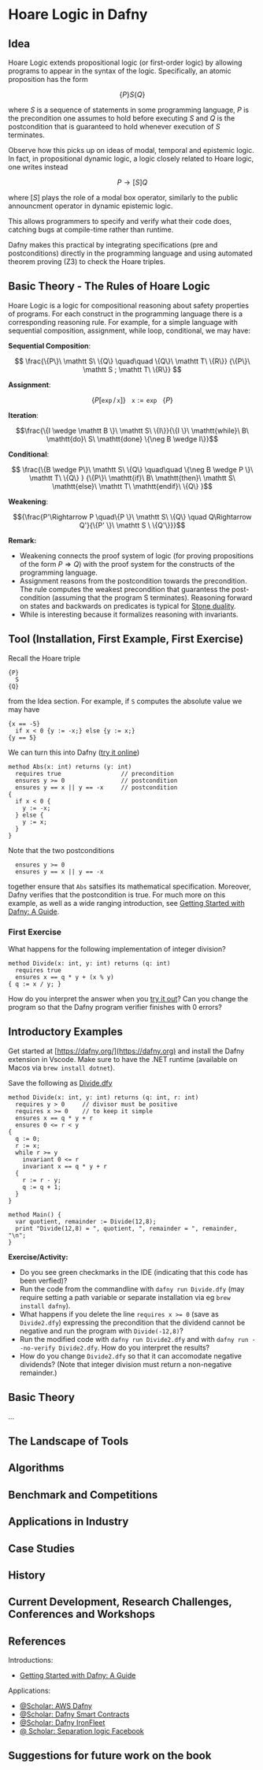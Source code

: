 # Hoare Logic in Dafny

## Idea

Hoare Logic extends propositional logic (or first-order logic) by allowing programs to appear in the syntax of the logic. Specifically, an atomic proposition has the form

$$
\{P\} S \{Q\}
$$

where $S$ is a sequence of statements in some programming language, $P$ is the precondition one assumes to hold before executing $S$ and $Q$ is the postcondition that is guaranteed to hold whenever execution of $S$ terminates.

Observe how this picks up on ideas of modal, temporal and epistemic logic. In fact, in propositional dynamic logic, a logic closely related to Hoare logic, one writes instead

$$
P\to [S]Q
$$

where $[S]$ plays the role of a modal box operator, similarly to the public announcment operator in dynamic epistemic logic.

This allows programmers to specify and verify what their code does, catching bugs at compile-time rather than runtime. 

Dafny makes this practical by integrating specifications (pre and postconditions) directly in the programming language and using automated theorem proving (Z3) to check the Hoare triples.

## Basic Theory - The Rules of Hoare Logic

Hoare Logic is a logic for compositional reasoning about safety properties of programs. For each construct in the programming language there is a corresponding reasoning rule. For example, for a simple language with sequential composition, assignment, while loop, conditional, we may have:

**Sequential Composition**:

$$
\frac{\{P\}\ \mathtt S\ \{Q\} \quad\quad \{Q\}\ \mathtt T\ \{R\}}
{\{P\}\ \mathtt S ; \mathtt T\ \{R\}}
$$

**Assignment**:

$$ 
\{P [\mathtt{exp}\,/\,\mathtt x]  \}
\ \ \ \mathtt x:=\mathtt{exp} \ \ \ 
\{P \}
$$

**Iteration**:

$$\frac{\{I \wedge \mathtt B \}\ \mathtt S\ \{I\}}{\{I \}\ \mathtt{while}\ B\ \mathtt{do}\ S\ \mathtt{done} \{\neg B \wedge I\}}$$

**Conditional**:

$$
\frac{\{B \wedge P\}\ \mathtt S\ \{Q\} \quad\quad \{\neg B \wedge P \}\ \mathtt T\ \{Q\} }
{\{P\}\ \mathtt{if}\ B\ \mathtt{then}\ \mathtt S\ \mathtt{else}\ \mathtt T\ \mathtt{endif}\ \{Q\}
}$$

**Weakening**:

$${\frac{P'\Rightarrow P \quad\{P \}\ \mathtt S\ \{Q\} \quad Q\Rightarrow Q'}{\{P' \}\ \mathtt S \  \{Q'\}}}$$

**Remark:**
-  Weakening connects the proof system of logic (for proving propositions of the form $P\Rightarrow Q$) with the proof system for the constructs of the programming language. 
-  Assignment reasons from the postcondition towards the precondition. The rule computes the weakest precondition that guarantess the post-condition (assuming that the program S terminates). Reasoning forward on states and backwards on predicates is typical for [Stone duality](https://en.wikipedia.org/wiki/Stone_duality).
-  While is interesting because it formalizes reasoning with invariants.

## Tool (Installation, First Example, First Exercise)

Recall the Hoare triple
```
{P}
  S
{Q}
```
from the Idea section. For example, if `S` computes the absolute value we may have
```
{x == -5}
  if x < 0 {y := -x;} else {y := x;}
{y == 5}
```
We can turn this into Dafny ([try it online](https://tio.run/##VY5NDoIwFIT3PcWkK0ggYeMGrIkH8AZuMDxiE6zaHwMRzl5fhYXu5vtmFtO1vZlivJG/3jscLy4ba2jjc1jywRqHbFqFAKtn0JYcvA3ETMaFhBMOCtWfUAoj5nlN5Sje3Oqe3R4VEoCrOlUNwwIaHP36VYtFiO3aqdUmy7@TV2v5iguDT8v0udzlaf@wfBRyM1CQxTYsIM9GNmKJ8QM))
```dafny
method Abs(x: int) returns (y: int)
  requires true                 // precondition
  ensures y >= 0                // postcondition
  ensures y == x || y == -x     // postcondition
{
  if x < 0 {
    y := -x;
  } else {
    y := x;
  }
}
```
Note that the two postconditions
```
  ensures y >= 0                
  ensures y == x || y == -x     
```
together ensure that `Abs` satsifies its mathematical specification. Moreover, Dafny verifies that the postcondition is true. For much more on this example, as well as a wide ranging introduction, see [Getting Started with Dafny: A Guide](https://github.com/dafny-lang/dafny/blob/master/docs/OnlineTutorial/guide.md).

### First Exercise

What happens for the following implementation of integer division?
```dafny
method Divide(x: int, y: int) returns (q: int)
  requires true 
  ensures x == q * y + (x % y)
{ q := x / y; }
```
How do you interpret the answer when you [try it out](https://tio.run/##Jck9CgIxFEXhflZxGiGjwvQj6dyIkCemmEj@JEFm7fGptznwXXe7hz7GJuXxdFz9yzsxbcWHcqb/OpOk1BQyJv5hQilWnyRTUhV0ahJy/VLDWiJHOidM40Cfp7fKavVb6Bf2MT4)?
Can you change the program so that the Dafny program verifier finishes with 0 errors?

## Introductory Examples

Get started at [https://dafny.org/](https://dafny.org) and install the Dafny extension in Vscode. Make sure to have the .NET runtime (available on Macos via `brew install dotnet`).

Save the following as [Divide.dfy](../src/dafny/Divide.dfy)
```dafny
method Divide(x: int, y: int) returns (q: int, r: int)
  requires y > 0     // divisor must be positive
  requires x >= 0    // to keep it simple
  ensures x == q * y + r
  ensures 0 <= r < y
{
  q := 0;
  r := x;
  while r >= y
    invariant 0 <= r
    invariant x == q * y + r
  {
    r := r - y;
    q := q + 1;
  }
}

method Main() {
  var quotient, remainder := Divide(12,8);
  print "Divide(12,8) = ", quotient, ", remainder = ", remainder, "\n";
}
```
**Exercise/Activity:**
- Do you see green checkmarks in the IDE (indicating that this code has been verfied)?
- Run the code from the commandline with `dafny run Divide.dfy` (may require setting a path variable or separate installation via eg `brew install dafny`).
- What happens if you delete the line `requires x >= 0` (save as `Divide2.dfy`) expressing the precondition that the dividend cannot be negative and run the program with `Divide(-12,8)`?
- Run the modified code with `dafny run Divide2.dfy` and with `dafny run --no-verify Divide2.dfy`. How do you interpret the results?
- How do you change `Divide2.dfy` so that it can accomodate negative dividends? (Note that integer division must return a non-negative remainder.)

## Basic Theory

...

## The Landscape of Tools

## Algorithms

## Benchmark and Competitions

## Applications in Industry

## Case Studies

## History

## Current Development, Research Challenges, Conferences and Workshops

## References

Introductions:
- [Getting Started with Dafny: A Guide](https://github.com/dafny-lang/dafny/blob/master/docs/OnlineTutorial/guide.md)

Applications:
- [@Scholar: AWS Dafny](https://scholar.google.com/scholar?hl=en&as_sdt=0%2C5&q=aws+dafny&btnG=)
- [@Scholar: Dafny Smart Contracts](https://scholar.google.com/scholar?hl=en&as_sdt=0%2C5&q=%22dafny%22+%22smart+contracts%22&btnG=)
- [@Scholar: Dafny IronFleet](https://scholar.google.com/scholar?hl=en&as_sdt=0%2C5&q=%22dafny%22+%22IronFleet%22&btnG=)
- [@ Scholar: Separation logic Facebook](https://scholar.google.com/scholar?hl=en&as_sdt=0%2C5&q=%22O%27Hearn%22+%22separation+logic%22+%22facebook%22&btnG=)
## Suggestions for future work on the book